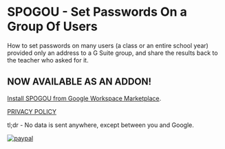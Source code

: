 # SPOGOU - Set Passwords On a Group Of Users
How to set passwords on many users (a class or an entire school year) provided only an address to a G Suite group, and share the results back to the teacher who asked for it.

## NOW AVAILABLE AS AN ADDON!
[Install SPOGOU from Google Workspace Marketplace](https://workspace.google.com/marketplace/app/spogou/195844102395).


[PRIVACY POLICY](https://tools.no-substitute.com/pp)

tl;dr - No data is sent anywhere, except between you and Google.

[![paypal](https://www.paypalobjects.com/en_US/i/btn/btn_donateCC_LG.gif)](https://www.paypal.me/NoSubstitute)
